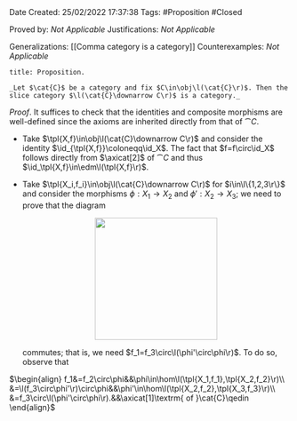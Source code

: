 <br />
<br />

Date Created: 25/02/2022 17:37:38
Tags: #Proposition #Closed 

Proved by: _Not Applicable_
Justifications: _Not Applicable_

Generalizations: [[Comma category is a category]]
Counterexamples: _Not Applicable_

``` ad-Proposition
title: Proposition.

_Let $\cat{C}$ be a category and fix $C\in\obj\l(\cat{C}\r)$. Then the slice category $\l(\cat{C}\downarrow C\r)$ is a category._

```

_Proof_. It suffices to check that the identities and composite morphisms are well-defined since the axioms are inherited directly from that of $\cat{C}$.
* Take $\tpl{X,f}\in\obj\l(\cat{C}\downarrow C\r)$ and consider the identity $\id_{\tpl{X,f}}\coloneqq\id_X$. The fact that $f=f\circ\id_X$ follows directly from $\axicat[2]$ of $\cat{C}$ and thus $\id_\tpl{X,f}\in\edm\l(\tpl{X,f}\r)$.
* Take $\tpl{X_i,f_i}\in\obj\l(\cat{C}\downarrow C\r)$ for $i\in\l\{1,2,3\r\}$ and consider the morphisms $\phi:X_1\to X_2$ and $\phi':X_2\to X_3$; we need to prove that the diagram
    <center><img src="app://local/home/zhao/Dropbox/MathWiki/Images/2022-02-25_175305/image.svg", width=220></center>

    commutes; that is, we need $f_1=f_3\circ\l(\phi'\circ\phi\r)$. To do so, observe that
    
$\begin{align}
    f_1&=f_2\circ\phi&&\phi\in\hom\l(\tpl{X_1,f_1},\tpl{X_2,f_2}\r)\\
    &=\l(f_3\circ\phi'\r)\circ\phi&&\phi'\in\hom\l(\tpl{X_2,f_2},\tpl{X_3,f_3}\r)\\
    &=f_3\circ\l(\phi'\circ\phi\r).&&\axicat[1]\textrm{ of }\cat{C}\qedin
\end{align}$
